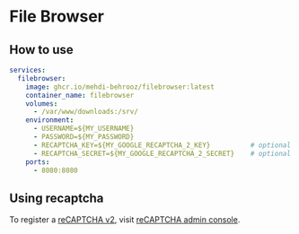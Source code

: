 # File Browser

## How to use

```yml
services:
  filebrowser:
    image: ghcr.io/mehdi-behrooz/filebrowser:latest
    container_name: filebrowser
    volumes:
      - /var/www/downloads:/srv/
    environment:
      - USERNAME=${MY_USERNAME}
      - PASSWORD=${MY_PASSWORD}
      - RECAPTCHA_KEY=${MY_GOOGLE_RECAPTCHA_2_KEY}          # optional
      - RECAPTCHA_SECRET=${MY_GOOGLE_RECAPTCHA_2_SECRET}    # optional
    ports:
      - 8080:8080

```

## Using recaptcha
To register a [reCAPTCHA v2](https://developers.google.com/recaptcha/docs/display),
visit [reCAPTCHA admin console](https://www.google.com/recaptcha/admin/).
